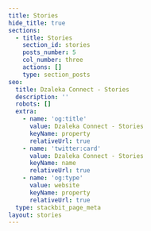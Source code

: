 ```yaml
---
title: Stories
hide_title: true
sections:
  - title: Stories
    section_id: stories
    posts_number: 5
    col_number: three
    actions: []
    type: section_posts
seo:
  title: Dzaleka Connect - Stories
  description: ''
  robots: []
  extra:
    - name: 'og:title'
      value: Dzaleka Connect - Stories
      keyName: property
      relativeUrl: true
    - name: 'twitter:card'
      value: Dzaleka Connect - Stories
      keyName: name
      relativeUrl: true
    - name: 'og:type'
      value: website
      keyName: property
      relativeUrl: true
  type: stackbit_page_meta
layout: stories
---
```


